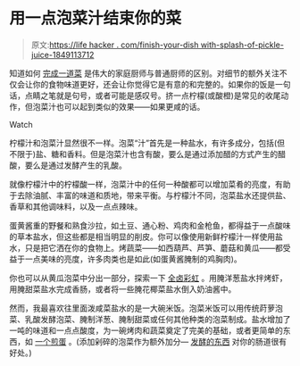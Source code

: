# 用一点泡菜汁结束你的菜

> 原文:[https://life hacker . com/finish-your-dish with-splash-of-pickle-juice-1849113712](https://lifehacker.com/finish-your-dish-with-a-splash-of-pickle-juice-1849113712)

知道如何 [完成一道菜](https://lifehacker.com/what-it-means-to-finish-a-dish-1797691879) 是伟大的家庭厨师与普通厨师的区别。对细节的额外关注不仅会让你的食物味道更好，还会让你觉得它是有意的和完整的。如果你的饭是一句话，点睛之笔就是句号，或者可能是感叹号。挤一点柠檬(或酸橙)是常见的收尾动作，但泡菜汁也可以起到类似的效果——如果更咸的话。

Watch

柠檬汁和泡菜汁显然很不一样。泡菜“汁”首先是一种盐水，有许多成分，包括(但不限于)盐、糖和香料。但是泡菜汁也含有酸，要么是通过添加醋的方式产生的醋酸，要么是通过发酵产生的乳酸。

就像柠檬汁中的柠檬酸一样，泡菜汁中的任何一种酸都可以增加菜肴的亮度，有助于去除油腻、丰富的味道和质地，带来平衡。与柠檬汁不同，泡菜盐水还提供盐、香草和其他调味料，以及一点点辣味。

蛋黄酱重的野餐和熟食沙拉，如土豆、通心粉、鸡肉和金枪鱼，都得益于一点酸味的草本盐水，但这些都是相当明显的削皮。你可以像使用新鲜柠檬汁一样使用盐水，只是把它洒在你的食物上。烤蔬菜——如西葫芦、芦笋、蘑菇和黄瓜——都受益于一点美味的亮度，许多肉类也是如此(如蛋黄酱腌制的鸡胸肉)。

你也可以从黄瓜泡菜中分出一部分，探索一下 [全卤彩虹](https://lifehacker.com/7-perfect-pickles-you-must-keep-on-hand-at-all-times-1848161356) 。用腌洋葱盐水拌烤虾，用腌甜菜盐水完成香肠，或者将一些腌花椰菜盐水倒入奶油酱中。

然而，我最喜欢往里面泼咸菜盐水的是一大碗米饭。泡菜米饭可以用传统莳萝泡菜、乳酸发酵泡菜、腌制洋葱、腌制甜菜或任何其他种类的泡菜制成。盐水增加了一吨的味道和一点点酸度，为一碗烤肉和蔬菜奠定了完美的基础，或者更简单的东西，如 [一个煎蛋](https://lifehacker.com/this-two-ingredient-dish-helps-you-clean-out-your-fridg-1793460245) 。(添加剁碎的泡菜作为额外加分— [发酵的东西](https://lifehacker.com/how-to-ferment-your-own-pickles-without-freaking-out-1846360151) 对你的肠道很有好处。)